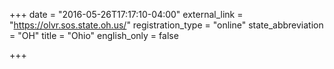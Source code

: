 +++
date = "2016-05-26T17:17:10-04:00"
external_link = "https://olvr.sos.state.oh.us/"
registration_type = "online"
state_abbreviation = "OH"
title = "Ohio"
english_only = false 

+++

